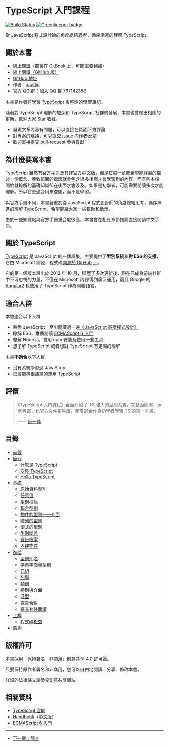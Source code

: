 # TypeScript 入門課程

[![Build Status](https://travis-ci.org/xcatliu/typescript-tutorial.svg?branch=master)](https://travis-ci.org/xcatliu/typescript-tutorial) [![Greenkeeper badge](https://badges.greenkeeper.io/xcatliu/typescript-tutorial.svg)](https://greenkeeper.io/)

從 JavaScript 程式設計師的角度總結思考，循序漸進的理解 TypeScript。

## 關於本書

- [線上閱讀](https://ts.xcatliu.com/)（部署在 [GitBook](https://www.gitbook.com/book/xcatliu/typescript-tutorial/details) 上，可能需要翻牆）
- [線上閱讀（GitHub 版）](https://github.com/xcatliu/typescript-tutorial/blob/master/README.md)
- [GitHub 地址][GitHub]
- 作者：[xcatliu](https://github.com/xcatliu/)
- 官方 QQ 群：[加入 QQ 群 767142358](https://jq.qq.com/?_wv=1027&k=5nkkFCl)

本書是作者在學習 [TypeScript] 後整理的學習筆記。

隨著對 TypeScript 理解的加深和 TypeScript 社群的發展，本書也會做出相應的更新，歡迎大家 [Star 收藏][GitHub]。

- 發現文章內容有問題，可以直接在頁面下方評論
- 對專案的建議，可以[提交 issue](https://github.com/xcatliu/typescript-tutorial/issues/new) 向作者反饋
- 歡迎直接提交 pull-request 參與貢獻

## 為什麼要寫本書

TypeScript 雖然有[官方手冊][Handbook]及其[非官方中文版][中文手冊]，但是它每一章都希望能詳盡的描述一個概念，導致前面的章節就會包含很多後面才會學習到的內容，而有些本該一開始就瞭解的基礎知識卻在後面才會涉及。如果是初學者，可能需要閱讀多次才能理解。所以它更適合用來查閱，而不是學習。

與官方手冊不同，本書著重於從 JavaScript 程式設計師的角度總結思考，循序漸進的理解 TypeScript，希望能給大家一些幫助和啟示。

由於一些知識點與官方手冊重合度很高，本書會在相應章節推薦直接閱讀中文手冊。

## 關於 TypeScript

[TypeScript] 是 JavaScript 的一個超集，主要提供了**型別系統**和**對 ES6 的支援**，它由 Microsoft 開發，程式碼[開源於 GitHub](https://github.com/Microsoft/TypeScript) 上。

它的第一個版本釋出於 2012 年 10 月，經歷了多次更新後，現在已成為前端社群中不可忽視的力量，不僅在 Microsoft 內部得到廣泛運用，而且 Google 的 [Angular2](https://angular.io/) 也使用了 TypeScript 作為開發語言。

## 適合人群

本書適合以下人群

- 熟悉 JavaScript，至少閱讀過一遍[《JavaScript 高階程式設計》](https://book.douban.com/subject/10546125/)
- 瞭解 ES6，推薦閱讀 [ECMAScript 6 入門]
- 瞭解 Node.js，會用 npm 安裝及使用一些工具
- 想了解 TypeScript 或者想對 TypeScript 有更深的理解

本書**不適合**以下人群

- 沒有系統學習過 JavaScript
- 已經能夠很熟練的運用 TypeScript

## 評價

> 《TypeScript 入門課程》全面介紹了 TS 強大的型別系統，完整而簡潔，示例豐富，比官方文件更易讀，非常適合作為初學者學習 TS 的第一本書。
>
> —— [阮一峰](https://github.com/ruanyf)

## 目錄

- [前言](README.md)
- [簡介](introduction/README.md)
  - [什麼是 TypeScript](introduction/what-is-typescript.md)
  - [安裝 TypeScript](introduction/get-typescript.md)
  - [Hello TypeScript](introduction/hello-typescript.md)
- [基礎](basics/README.md)
  - [原始資料型別](basics/primitive-data-types.md)
  - [任意值](basics/any.md)
  - [型別推論](basics/type-inference.md)
  - [聯合型別](basics/union-types.md)
  - [物件的型別——介面](basics/type-of-object-interfaces.md)
  - [陣列的型別](basics/type-of-array.md)
  - [函式的型別](basics/type-of-function.md)
  - [型別斷言](basics/type-assertion.md)
  - [宣告檔案](basics/declaration-files.md)
  - [內建物件](basics/built-in-objects.md)
- [進階](advanced/README.md)
  - [型別別名](advanced/type-aliases.md)
  - [字串字面量型別](advanced/string-literal-types.md)
  - [元組](advanced/tuple.md)
  - [列舉](advanced/enum.md)
  - [類別](advanced/class.md)
  - [類別與介面](advanced/class-and-interfaces.md)
  - [泛型](advanced/generics.md)
  - [宣告合併](advanced/declaration-merging.md)
  - [擴充套件閱讀](advanced/further-reading.md)
- [工程](engineering/README.md)
  - [程式碼檢查](engineering/lint.md)
- [感謝](thanks/README.md)

## 版權許可

本書採用「保持署名—非商用」創意共享 4.0 許可證。

只要保持原作者署名和非商用，您可以自由地閱讀、分享、修改本書。

詳細的法律條文請參見[創意共享](http://creativecommons.org/licenses/by-nc/4.0/)網站。

## 相關資料

- [TypeScript 官網][TypeScript]
- [Handbook]（[中文版][中文手冊]）
- [ECMAScript 6 入門]

---

- [下一章：簡介](introduction/README.md)

[GitHub]: https://github.com/xcatliu/typescript-tutorial
[TypeScript]: http://www.typescriptlang.org/
[Handbook]: http://www.typescriptlang.org/docs/handbook/basic-types.html
[中文手冊]: https://zhongsp.gitbooks.io/typescript-handbook/content/
[ECMAScript 6 入門]: http://es6.ruanyifeng.com/
